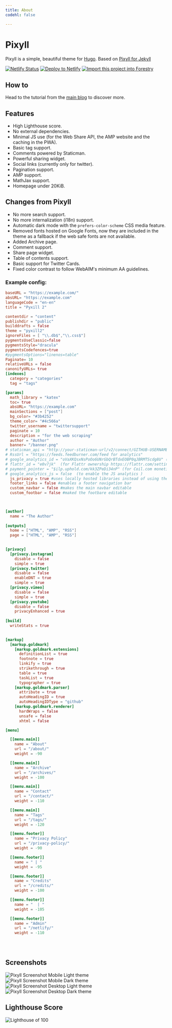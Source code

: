 ```yaml
---
title: About
codehl: false

---
```

# Pixyll

Pixyll is a simple, beautiful theme for [Hugo](http://gohugo.io/).
Based on [Pixyll for Jekyll](https://github.com/johnotander/pixyll)


<a href="https://app.netlify.com/sites/pixtest/deploys"><img src="https://api.netlify.com/api/v1/badges/a971bc37-c8f3-40d0-ab1b-b28300b4a8d9/deploy-status" alt="Netlify Status"></a>
<a href="https://app.netlify.com/start/deploy?repository=https://github.com/IcpMoles/pyxback&stack=hugo"><img src="https://www.netlify.com/img/deploy/button.svg" alt="Deploy to Netlify"></a>
<a href="https://app.forestry.io/quick-start?repo=icpmoles/pyxback&engine=hugo&version=0.88.1"><img src="https://assets.forestry.io/import-to-forestry.svg" alt="Import this project into Forestry"></a>



## How to

Head to the tutorial from the [main blog](https://pyxill2.netlify.app/post/setup-guide/) to discover more.

## Features

- High Lighthouse score.
- No external dependencies.
- Minimal JS use (for the Web Share API, the AMP website and the caching in the PWA).
- Basic tag support.
- Comments powered by Staticman.
- Powerful sharing widget.
- Social links (currently only for twitter).
- Pagination support.
- AMP support.
- MathJax support.
- Homepage under 20KiB.

## Changes from Pixyll

- No more search support.
- No more internalization (i18n) support.
- Automatic dark mode with the `prefers-color-scheme` CSS media feature.
- Removed fonts hosted on Google Fonts, now they are included in the theme as a fallback if the web safe fonts are not available.
- Added Archive page.
- Comment support.
- Share page widget.
- Table of contents support.
- Basic support for Twitter Cards.
- Fixed color contrast to follow WebAIM's minimum AA guidelines.

### Example config:

```toml
baseURL = "https://example.com/"
absURL= "https://example.com"
languageCode = "en-en"
title = "Pyxill 2"

contentdir = "content"
publishdir = "public"
builddrafts = false
theme = "pyxill2"
ignoreFiles = [ "\\.db$","\\.css$"]
pygmentsUseClassic=false
pygmentsStyle="dracula"
pygmentsCodefences=true
#pygmentsOptions="linenos=table"
Paginate= 10
relativeURLs = false
canonifyURLs= true
[indexes]
  category = "categories"
  tag = "tags"

[params]
  math_library = "katex"
  toc= true
  absURL= "https://example.com"
  mainSections = ["post"]
  bg_color= "#3b4252"
  theme_color= "#4c566a"
  twitter_username = "twittersupport"
  paginate = 10
  description = "for the web scraping"
  author = "Author"
  banner= "/banner.png"
# staticman_api = "http://your-staticman-url/v2/connect/GITHUB-USERNAME/GITHUB-REPOSITORY"  Add staticman API URL to enable staticman comments https://pyxill2.netlify.app/post/staticman/ for more information
# RssUrl = "https://feeds.feedburner.com/feed for analytics" 
# google_analytics_id = "oVaXKQsxNsPoOo6UNrGbQrBTdxEOBP0qJBRMTScdg8U" (for Google Search Console ownership)
# flattr_id = "e0v7jk"  (for Flattr ownership https://flattr.com/settings/connect/domain?redirect=%2Fsettings%2Fprofile%23connections)
# payment_pointer = "$ilp.uphold.com/kk3ZPeDi34nP" (for Coil.com monetization)
# google_analytics_js = false  (to enable the JS analytics )
  js_privacy = true #uses locally hosted libraries instead of using their CDN
  footer_links = false #enables a footer navigation bar
  custom_navbar = false #makes the main navbar editable
  custom_footbar = false #maked the footbare editable 
  


[author]
  name = "The Author"
	
[outputs]
  home = ["HTML", "AMP", "RSS"]
  page = ["HTML", "AMP", "RSS"]

  
[privacy]
  [privacy.instagram]
    disable = false
    simple = true
  [privacy.twitter]
    disable = false
    enableDNT = true
    simple = true
  [privacy.vimeo]
    disable = false
    simple = true
  [privacy.youtube]
    disable = false
    privacyEnhanced = true 
    
[build]
  writeStats = true
  

[markup]
  [markup.goldmark]
    [markup.goldmark.extensions]
      definitionList = true
      footnote = true
      linkify = true
      strikethrough = true
      table = true
      taskList = true
      typographer = true
    [markup.goldmark.parser]
      attribute = true
      autoHeadingID = true
      autoHeadingIDType = "github"
    [markup.goldmark.renderer]
      hardWraps = false
      unsafe = false
      xhtml = false

[menu]

  [[menu.main]]
    name = "About"
    url = "/about/"
    weight = -90

  [[menu.main]]
    name = "Archive"
    url = "/archives/"
    weight = -100

  [[menu.main]]
    name = "Contact"
    url = "/contact/"
    weight = -110

  [[menu.main]]
    name = "Tags"
    url = "/tags/"
    weight = -120

  [[menu.footer]]
    name = "Privacy Policy"
    url = "/privacy-policy/"
    weight = -90

  [[menu.footer]]
    name = " | "
    weight = -95

  [[menu.footer]]
    name = "Credits"
    url = "/credits/"
    weight = -100

  [[menu.footer]]
    name = "  | "
    weight = -105

  [[menu.footer]]
    name = "Admin"
    url = "/netlify/"
    weight = -110


      

```
## Screenshots


![Pixyll Screenshot Mobile Light theme](/uploads/mobile%20light.png)
![Pixyll Screenshot Mobile Dark theme](/uploads/mobile%20dark.png)
![Pixyll Screenshot Desktop Light theme](/uploads/desktop%20light.png)
![Pixyll Screenshot Desktop Dark theme](/uploads/desktop%20dark.png)
## Lighthouse Score
![Lighthouse of 100](/uploads/Screenshot_20201022-105923~2.png)
